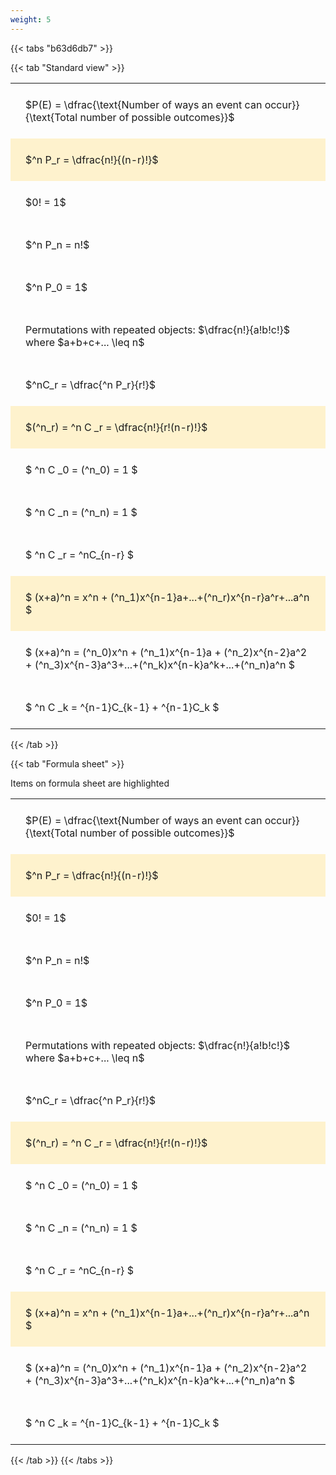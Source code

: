 ```yaml
---
weight: 5
---
```


{{< tabs "b63d6db7" >}}

{{< tab "Standard view" >}}

<style type="text/css">
#T_bfddeec3 th.col_heading {
  text-align: left;
  font-size: 1em;
}
#T_bfddeec3 td {
  text-align: left;
  font-size: 1em;
  padding: 1.5em;
}
</style>
<table id="T_bfddeec3">
  <thead>
  </thead>
  <tbody>
    <tr>
      <td id="T_bfddeec3_row0_col0" class="data row0 col0" >$P(E) = \dfrac{\text{Number of ways an event can occur}}{\text{Total number of possible outcomes}}$</td>
    </tr>
    <tr>
      <td id="T_bfddeec3_row1_col0" class="data row1 col0" >$^n P_r = \dfrac{n!}{(n-r)!}$</td>
    </tr>
    <tr>
      <td id="T_bfddeec3_row2_col0" class="data row2 col0" >$0! = 1$</td>
    </tr>
    <tr>
      <td id="T_bfddeec3_row3_col0" class="data row3 col0" >$^n P_n = n!$</td>
    </tr>
    <tr>
      <td id="T_bfddeec3_row4_col0" class="data row4 col0" >$^n P_0 = 1$</td>
    </tr>
    <tr>
      <td id="T_bfddeec3_row5_col0" class="data row5 col0" >Permutations with repeated objects: $\dfrac{n!}{a!b!c!}$ where $a+b+c+... \leq n$</td>
    </tr>
    <tr>
      <td id="T_bfddeec3_row6_col0" class="data row6 col0" >$^nC_r = \dfrac{^n P_r}{r!}$</td>
    </tr>
    <tr>
      <td id="T_bfddeec3_row7_col0" class="data row7 col0" >$(^n_r) = ^n C _r = \dfrac{n!}{r!(n-r)!}$</td>
    </tr>
    <tr>
      <td id="T_bfddeec3_row8_col0" class="data row8 col0" >$ ^n C _0 = (^n_0) = 1 $</td>
    </tr>
    <tr>
      <td id="T_bfddeec3_row9_col0" class="data row9 col0" >$ ^n C _n = (^n_n) = 1 $</td>
    </tr>
    <tr>
      <td id="T_bfddeec3_row10_col0" class="data row10 col0" >$ ^n C _r = ^nC_{n-r} $</td>
    </tr>
    <tr>
      <td id="T_bfddeec3_row11_col0" class="data row11 col0" >$ (x+a)^n = x^n + (^n_1)x^{n-1}a+...+(^n_r)x^{n-r}a^r+...a^n    $</td>
    </tr>
    <tr>
      <td id="T_bfddeec3_row12_col0" class="data row12 col0" >$ (x+a)^n = (^n_0)x^n + (^n_1)x^{n-1}a + (^n_2)x^{n-2}a^2 + (^n_3)x^{n-3}a^3+...+(^n_k)x^{n-k}a^k+...+(^n_n)a^n $</td>
    </tr>
    <tr>
      <td id="T_bfddeec3_row13_col0" class="data row13 col0" >$ ^n C _k = ^{n-1}C_{k-1} + ^{n-1}C_k $</td>
    </tr>
  </tbody>
</table>
{{< /tab >}}

{{< tab "Formula sheet" >}}

Items on formula sheet are highlighted 
<br>
<style type="text/css">
#T_bfddeec3 th.col_heading {
  text-align: left;
  font-size: 1em;
}
#T_bfddeec3 td {
  text-align: left;
  font-size: 1em;
  padding: 1.5em;
}
#T_bfddeec3_row0_col0, #T_bfddeec3_row2_col0, #T_bfddeec3_row3_col0, #T_bfddeec3_row4_col0, #T_bfddeec3_row5_col0, #T_bfddeec3_row6_col0, #T_bfddeec3_row8_col0, #T_bfddeec3_row9_col0, #T_bfddeec3_row10_col0, #T_bfddeec3_row12_col0, #T_bfddeec3_row13_col0 {
  background-color: rgba(0,0,0,0);
}
#T_bfddeec3_row1_col0, #T_bfddeec3_row7_col0, #T_bfddeec3_row11_col0 {
  background-color: rgba(255,194,10, 0.2);
}
</style>
<table id="T_bfddeec3">
  <thead>
  </thead>
  <tbody>
    <tr>
      <td id="T_bfddeec3_row0_col0" class="data row0 col0" >$P(E) = \dfrac{\text{Number of ways an event can occur}}{\text{Total number of possible outcomes}}$</td>
    </tr>
    <tr>
      <td id="T_bfddeec3_row1_col0" class="data row1 col0" >$^n P_r = \dfrac{n!}{(n-r)!}$</td>
    </tr>
    <tr>
      <td id="T_bfddeec3_row2_col0" class="data row2 col0" >$0! = 1$</td>
    </tr>
    <tr>
      <td id="T_bfddeec3_row3_col0" class="data row3 col0" >$^n P_n = n!$</td>
    </tr>
    <tr>
      <td id="T_bfddeec3_row4_col0" class="data row4 col0" >$^n P_0 = 1$</td>
    </tr>
    <tr>
      <td id="T_bfddeec3_row5_col0" class="data row5 col0" >Permutations with repeated objects: $\dfrac{n!}{a!b!c!}$ where $a+b+c+... \leq n$</td>
    </tr>
    <tr>
      <td id="T_bfddeec3_row6_col0" class="data row6 col0" >$^nC_r = \dfrac{^n P_r}{r!}$</td>
    </tr>
    <tr>
      <td id="T_bfddeec3_row7_col0" class="data row7 col0" >$(^n_r) = ^n C _r = \dfrac{n!}{r!(n-r)!}$</td>
    </tr>
    <tr>
      <td id="T_bfddeec3_row8_col0" class="data row8 col0" >$ ^n C _0 = (^n_0) = 1 $</td>
    </tr>
    <tr>
      <td id="T_bfddeec3_row9_col0" class="data row9 col0" >$ ^n C _n = (^n_n) = 1 $</td>
    </tr>
    <tr>
      <td id="T_bfddeec3_row10_col0" class="data row10 col0" >$ ^n C _r = ^nC_{n-r} $</td>
    </tr>
    <tr>
      <td id="T_bfddeec3_row11_col0" class="data row11 col0" >$ (x+a)^n = x^n + (^n_1)x^{n-1}a+...+(^n_r)x^{n-r}a^r+...a^n    $</td>
    </tr>
    <tr>
      <td id="T_bfddeec3_row12_col0" class="data row12 col0" >$ (x+a)^n = (^n_0)x^n + (^n_1)x^{n-1}a + (^n_2)x^{n-2}a^2 + (^n_3)x^{n-3}a^3+...+(^n_k)x^{n-k}a^k+...+(^n_n)a^n $</td>
    </tr>
    <tr>
      <td id="T_bfddeec3_row13_col0" class="data row13 col0" >$ ^n C _k = ^{n-1}C_{k-1} + ^{n-1}C_k $</td>
    </tr>
  </tbody>
</table>
{{< /tab >}}
{{< /tabs >}}